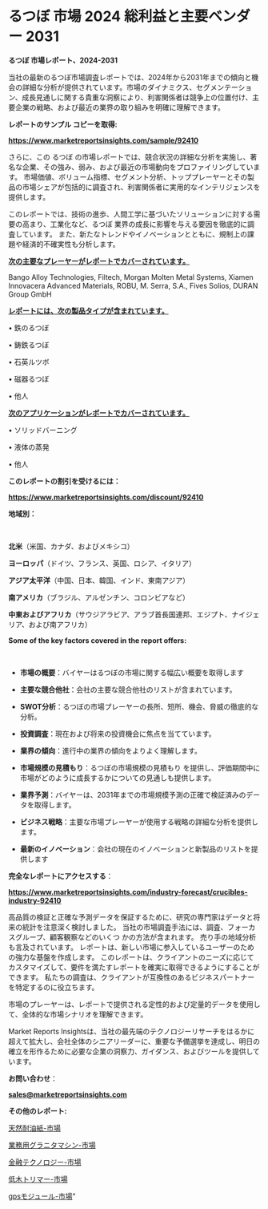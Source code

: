 # るつぼ 市場 2024 総利益と主要ベンダー 2031

<strong>るつぼ 市場レポート、2024-2031</strong>

当社の最新のるつぼ市場調査レポートでは、2024年から2031年までの傾向と機会の詳細な分析が提供されています。市場のダイナミクス、セグメンテーション、成長見通しに関する貴重な洞察により、利害関係者は競争上の位置付け、主要企業の戦略、および最近の業界の取り組みを明確に理解できます。



<strong>レポートのサンプル コピーを取得:</strong> <a href=https://www.marketreportsinsights.com/sample/92410>

<strong><u>https://www.marketreportsinsights.com/sample/92410</u></strong></a>

さらに、この るつぼ の市場レポートでは、競合状況の詳細な分析を実施し、著名な企業、その強み、弱み、および最近の市場動向をプロファイリングしています。 市場価値、ボリューム指標、セグメント分析、トッププレーヤーとその製品の市場シェアが包括的に調査され、利害関係者に実用的なインテリジェンスを提供します。

このレポートでは、技術の進歩、人間工学に基づいたソリューションに対する需要の高まり、工業化など、るつぼ 業界の成長に影響を与える要因を徹底的に調査しています。 また、新たなトレンドやイノベーションとともに、規制上の課題や経済的不確実性も分析します。



<strong><u>次の主要なプレーヤーがレポートでカバーされています。</u></strong>

Bango Alloy Technologies, Filtech, Morgan Molten Metal Systems, Xiamen Innovacera Advanced Materials, ROBU, M. Serra, S.A., Fives Solios, DURAN Group GmbH



<strong><u><b>レポートには、次の製品タイプが含まれています。</b></u></strong>

• 鉄のるつぼ

• 鋳鉄るつぼ

• 石英ルツボ

• 磁器るつぼ

• 他人



<strong><u><b>次のアプリケーションがレポートでカバーされています。</b></u></strong>

• ソリッドバーニング

• 液体の蒸発

• 他人



<strong><b>このレポートの割引を受けるには：</b></strong>

<a href=https://www.marketreportsinsights.com/discount/92410>

<strong><u>https://www.marketreportsinsights.com/discount/92410</u></strong></a>



<strong>地域別：</strong>

<strong> </strong>



<strong>北米</strong>（米国、カナダ、およびメキシコ）



<strong>ヨーロッパ</strong>（ドイツ、フランス、英国、ロシア、イタリア）



<strong>アジア太平洋</strong>（中国、日本、韓国、インド、東南アジア）



<strong>南アメリカ</strong>（ブラジル、アルゼンチン、コロンビアなど）



<strong>中東およびアフリカ</strong>（サウジアラビア、アラブ首長国連邦、エジプト、ナイジェリア、および南アフリカ）



<strong>Some of the key factors covered in the report offers:</strong>

<strong> </strong>
<ul>
  <li>

<strong>市場の概要</strong>：バイヤーはるつぼの市場に関する幅広い概要を取得します</li>
  <li>

<strong>主要な競合他社</strong>：会社の主要な競合他社のリストが含まれています。</li>
  <li>

<strong>SWOT分析</strong>：るつぼの市場プレーヤーの長所、短所、機会、脅威の徹底的な分析。</li>
  <li>

<strong>投資調査</strong>：現在および将来の投資機会に焦点を当てています。</li>
  <li>

<strong>業界の傾向</strong>：進行中の業界の傾向をよりよく理解します。</li>
  <li>

<strong>市場規模の見積もり</strong>：るつぼの市場規模の見積もり を提供し、評価期間中に市場がどのように成長するかについての見通しも提供します。</li>
  <li>

<strong>業界予測</strong>：バイヤーは、2031年までの市場規模予測の正確で検証済みのデータを取得します。</li>
  <li>

<strong>ビジネス戦略</strong>：主要な市場プレーヤーが使用する戦略の詳細な分析を提供します。</li>
  <li>

<strong>最新のイノベーション</strong>：会社の現在のイノベーションと新製品のリストを提供します</li>
</ul>


<strong>完全なレポートにアクセスする</strong>：

<a href=https://www.marketreportsinsights.com/industry-forecast/crucibles-industry-92410>

<strong><u>https://www.marketreportsinsights.com/industry-forecast/crucibles-industry-92410</u></strong></a>

高品質の検証と正確な予測データを保証するために、研究の専門家はデータと将来の統計を注意深く検討しました。 当社の市場調査手法には、調査、フォーカスグループ、顧客観察などのいくつ かの方法が含まれます。 売り手の地域分析も言及されています。 レポートは、新しい市場に参入しているユーザーのための強力な基盤を作成します。 このレポートは、クライアントのニーズに応じてカスタマイズして、要件を満たすレポートを確実に取得できるようにすることができます。 私たちの調査は、クライアントが互換性のあるビジネスパートナーを特定するのに役立ちます。

市場のプレーヤーは、レポートで提供される定性的および定量的データを使用して、全体的な市場シナリオを理解できます。

Market Reports Insightsは、当社の最先端のテクノロジーリサーチをはるかに超えて拡大し、会社全体のシニアリーダーに、重要な予備選挙を達成し、明日の確立を形作るために必要な企業の洞察力、ガイダンス、およびツールを提供しています。



<strong><b>お問い合わせ</b></strong>：

<a href=mailto:sales@marketreportsinsights.com>

<strong><u>sales@marketreportsinsights.com</u></strong></a>



<strong>その他のレポート:</strong>

<a href=https://www.linkedin.com/pulse/天然耐油紙-市場-2023-swot-分析と成長率-2030-data-dive-discoveries-24-analysis-cegnf/>天然耐油紙-市場</a>

<a href=https://www.linkedin.com/pulse/業務用グラニタマシン-市場-2023-最新の-cagr-および成長分析-2030-kx1wf/>業務用グラニタマシン-市場</a>

<a href=https://www.linkedin.com/pulse/金融テクノロジー-市場-2023-swot-分析と最新イノベーション-2030-x91qf/>金融テクノロジー-市場</a>

<a href=https://www.linkedin.com/pulse/低木トリマー-市場-2023-swot-分析と成長率-2030-pr-news-hub-qsdnf/>低木トリマー-市場</a>

<a href=https://www.linkedin.com/pulse/gpsモジュール-市場-2023-推進要因と成長機会-2030-analytics-achievers-24-analysis-l7wbf/>gpsモジュール-市場</a>"
